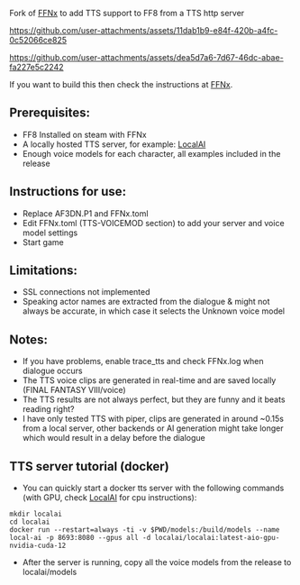 Fork of [FFNx](https://github.com/julianxhokaxhiu/FFNx) to add TTS support to FF8 from a TTS http server

https://github.com/user-attachments/assets/11dab1b9-e84f-420b-a4fc-0c52066ce825

https://github.com/user-attachments/assets/dea5d7a6-7d67-46dc-abae-fa227e5c2242

If you want to build this then check the instructions at [FFNx](https://github.com/julianxhokaxhiu/FFNx).

## Prerequisites:
- FF8 Installed on steam with FFNx
- A locally hosted TTS server, for example: [LocalAI](https://github.com/mudler/LocalAI)
- Enough voice models for each character, all examples included in the release

## Instructions for use:
- Replace AF3DN.P1 and FFNx.toml
- Edit FFNx.toml (TTS-VOICEMOD section) to add your server and voice model settings
- Start game

## Limitations:
- SSL connections not implemented
- Speaking actor names are extracted from the dialogue & might not always be accurate, in which case it selects the Unknown voice model

## Notes:
- If you have problems, enable trace_tts and check FFNx.log when dialogue occurs
- The TTS voice clips are generated in real-time and are saved locally (FINAL FANTASY VIII/voice)
- The TTS results are not always perfect, but they are funny and it beats reading right?
- I have only tested TTS with piper, clips are generated in around ~0.15s from a local server, other backends or AI generation might take longer which would result in a delay before the dialogue

## TTS server tutorial (docker)
- You can quickly start a docker tts server with the following commands (with GPU, check [LocalAI](https://github.com/mudler/LocalAI) for cpu instructions):
```
mkdir localai
cd localai
docker run --restart=always -ti -v $PWD/models:/build/models --name local-ai -p 8693:8080 --gpus all -d localai/localai:latest-aio-gpu-nvidia-cuda-12
```
- After the server is running, copy all the voice models from the release to localai/models
